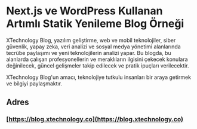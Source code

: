 # Next.js ve WordPress Kullanan Artımlı Statik Yenileme Blog Örneği

XTechnology Blog, yazılım geliştirme, web ve mobil teknolojiler, siber güvenlik, yapay zeka, veri analizi ve sosyal medya yönetimi alanlarında tecrübe paylaşımı ve yeni teknolojilerin analizi yapar. Bu blogda, bu alanlarda çalışan profesyonellerin ve meraklıların ilgisini çekecek konulara değinilecek, güncel gelişmeler takip edilecek ve pratik ipuçları verilecektir. 

XTechnology Blog'un amacı, teknolojiye tutkulu insanları bir araya getirmek ve bilgiyi paylaşmaktır.

## Adres

### [https://blog.xtechnology.co](https://blog.xtechnology.co)

